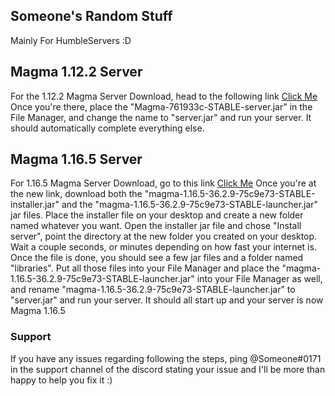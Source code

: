 ## Someone's Random Stuff

Mainly For HumbleServers :D

## Magma 1.12.2 Server
For the 1.12.2 Magma Server Download, head to the following link [Click Me](https://github.com/magmafoundation/Magma/releases/tag/v761933c-CUSTOM)
Once you're there, place the "Magma-761933c-STABLE-server.jar" in the File Manager, and change the name to "server.jar" and run your server. It should automatically complete everything else.



## Magma 1.16.5 Server
For 1.16.5 Magma Server Download, go to this link [Click Me](https://github.com/magmafoundation/Magma-1.16.x/releases/tag/v75c9e73)
Once you're at the new link, download both the "magma-1.16.5-36.2.9-75c9e73-STABLE-installer.jar" and the "magma-1.16.5-36.2.9-75c9e73-STABLE-launcher.jar" jar files.
Place the installer file on your desktop and create a new folder named whatever you want. Open the installer jar file and chose "Install server", point the directory at the new folder you created on your desktop. Wait a couple seconds, or minutes depending on how fast your internet is. Once the file is done, you should see a few jar files and a folder named "libraries". Put all those files into your File Manager and place the "magma-1.16.5-36.2.9-75c9e73-STABLE-launcher.jar" into your File Manager as well, and rename "magma-1.16.5-36.2.9-75c9e73-STABLE-launcher.jar" to "server.jar" and run your server. It should all start up and your server is now Magma 1.16.5

### Support
If you have any issues regarding following the steps, ping @Someone#0171 in the support channel of the discord stating your issue and I'll be more than happy to help you fix it :)
